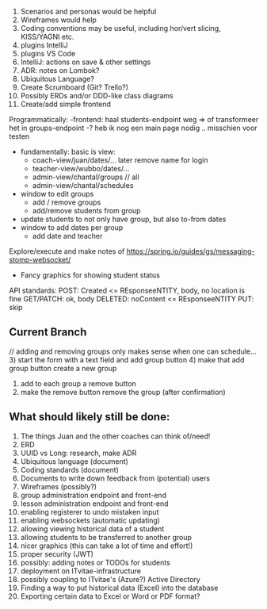 1) Scenarios and personas would be helpful
2) Wireframes would help
3) Coding conventions may be useful, including hor/vert slicing, KISS/YAGNI etc.
4) plugins IntelliJ
5) plugins VS Code
6) IntelliJ: actions on save & other settings
7) ADR: notes on Lombok?
8) Ubiquitous Language?
9) Create Scrumboard (Git? Trello?)
10) Possibly ERDs and/or DDD-like class diagrams
11) Create/add simple frontend

Programmatically:
-frontend: haal students-endpoint weg => of transformeer het in
groups-endpoint
-? heb ik nog een main page nodig .. misschien voor testen

- fundamentally: basic is view:
    - coach-view/juan/dates/... later remove name for login
    - teacher-view/wubbo/dates/...
    - admin-view/chantal/groups // all
    - admin-view/chantal/schedules
- window to edit groups
    - add / remove groups
    - add/remove students from group
- update students to not only have group, but also to-from dates
- window to add dates per group
    - add date and teacher

Explore/execute and make notes of https://spring.io/guides/gs/messaging-stomp-websocket/

- Fancy graphics for showing student status

API standards:
POST: Created <= REsponseeNTITY, body, no location is fine
GET/PATCH: ok, body
DELETED: noContent <= REsponseeNTITY
PUT: skip

## Current Branch
// adding and removing groups only makes sense when one can schedule...
3) start the form with a text field and add group button
4) make that add group button create a new group
1) add to each group a remove button
2) make the remove button remove the group (after confirmation)


## What should likely still be done:

1) The things Juan and the other coaches can think of/need!
2) ERD
3) UUID vs Long: research, make ADR
4) Ubiquitous language (document)
5) Coding standards (document)
6) Documents to write down feedback from (potential) users
7) Wireframes (possibly?)
8) group administration endpoint and front-end
9) lesson administration endpoint and front-end
10) enabling registerer to undo mistaken input
11) enabling websockets (automatic updating)
12) allowing viewing historical data of a student
13) allowing students to be transferred to another group
14) nicer graphics (this can take a lot of time and effort!)
15) proper security (JWT)
16) possibly: adding notes or TODOs for students
17) deployment on ITvitae-infrastructure
18) possibly coupling to ITvitae's (Azure?) Active Directory
19) Finding a way to put historical data (Excel) into the database
20) Exporting certain data to Excel or Word or PDF format?